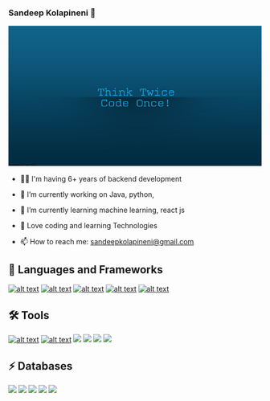 ### Sandeep Kolapineni 👋

![introduction banner](https://github.com/kolapineniSandeep/kolapinenisandeep/blob/main/think-twice-code-once.jpg)



- 👨‍💻 I'm having 6+ years of backend development
- 🔭 I’m currently working on Java, python, 
- 🌱 I’m currently learning machine learning, react js
- 🥰 Love coding and learning Technologies 


- 📫 How to reach me: sandeepkolapineni@gmail.com

##  :rocket: Languages and Frameworks

<a href="https://www.python.org/"> ![alt text](https://img.shields.io/badge/Python-FFD43B?style=for-the-badge&logo=python&logoColor=darkgreen)</a> <a href="https://www.java.com/en/"> ![alt text](https://img.shields.io/badge/Java-ED8B00?style=for-the-badge&logo=java&logoColor=white)</a>
<a href=""> ![alt text]( https://img.shields.io/badge/Spring_Boot-F2F4F9?style=for-the-badge&logo=spring-boot)</a> <a href="https://www.java.com/en/"> ![alt text](https://img.shields.io/badge/Angular-DD0031?style=for-the-badge&logo=angular&logoColor=whit)</a>
<a href=""> ![alt text]( https://img.shields.io/badge/Flask-000000?style=for-the-badge&logo=flask&logoColor=white)</a> 

##  🛠️ Tools
<a href="https://www.linux.org/"> ![alt text](https://img.shields.io/badge/Linux-FCC624?style=for-the-badge&logo=linux&logoColor=black)</a> <a href="https://git-scm.com/"> ![alt text](https://img.shields.io/badge/Git-F05032?style=for-the-badge&logo=git&logoColor=white)</a>
  <img src=" https://img.shields.io/badge/Jenkins-D24939?style=for-the-badge&logo=Jenkins&logoColor=white" />
  <img src="https://img.shields.io/badge/Jira-0052CC?style=for-the-badge&logo=Jira&logoColor=white" />
  <img src="https://img.shields.io/badge/Docker-2CA5E0?style=for-the-badge&logo=docker&logoColor=white" />
  <img src="https://img.shields.io/badge/Postman-FF6C37?style=for-the-badge&logo=Postman&logoColor=white" />


##  ⚡️ Databases
<p>
  <img src="https://img.shields.io/badge/MySQL-00000F?style=for-the-badge&logo=mysql&logoColor=white" />
  <img src="https://img.shields.io/badge/PostgreSQL-316192?style=for-the-badge&logo=postgresql&logoColor=white" />
  <img src="https://img.shields.io/badge/MongoDB-4EA94B?style=for-the-badge&logo=mongodb&logoColor=white" />
  <img src="https://img.shields.io/badge/SQLite-07405E?style=for-the-badge&logo=sqlite&logoColor=white" />
   <img src="https://img.shields.io/badge/Oracle-F80000?style=for-the-badge&logo=oracle&logoColor=black" />

</p>

